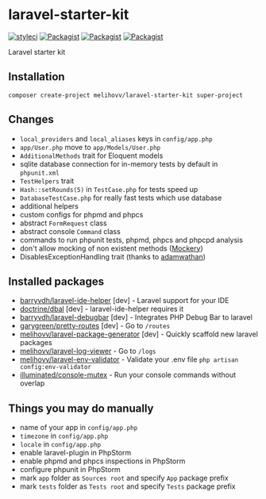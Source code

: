 # laravel-starter-kit
[![styleci](https://styleci.io/repos/67811396/shield)](https://styleci.io/repos/67811396)
[![Packagist](https://img.shields.io/packagist/v/melihovv/laravel-starter-kit.svg)](https://packagist.org/packages/melihovv/laravel-starter-kit)
[![Packagist](https://poser.pugx.org/melihovv/laravel-starter-kit/d/total.svg)](https://packagist.org/packages/melihovv/laravel-starter-kit)
[![Packagist](https://img.shields.io/packagist/l/melihovv/laravel-starter-kit.svg)](https://packagist.org/packages/melihovv/laravel-starter-kit)

Laravel starter kit

## Installation

```
composer create-project melihovv/laravel-starter-kit super-project
```

## Changes
- `local_providers` and `local_aliases` keys in `config/app.php`
- `app/User.php` move to `app/Models/User.php`
- `AdditionalMethods` trait for Eloquent models
- sqlite database connection for in-memory tests by default in `phpunit.xml`
- `TestHelpers` trait
- `Hash::setRounds(5)` in `TestCase.php` for tests speed up
- `DatabaseTestCase.php` for really fast tests which use database
- additional helpers
- custom configs for phpmd and phpcs
- abstract `FormRequest` class
- abstract console `Command` class
- commands to run phpunit tests, phpmd, phpcs and phpcpd analysis
- don't allow mocking of non existent methods ([Mockery](http://docs.mockery.io/en/latest/reference/mockery/configuration.html))
- DisablesExceptionHandling trait (thanks to [adamwathan](https://gist.github.com/adamwathan/125847c7e3f16b88fa33a9f8b42333da))

## Installed packages
- [barryvdh/laravel-ide-helper](https://github.com/barryvdh/laravel-ide-helper) [dev] - Laravel support for your IDE
- [doctrine/dbal](https://github.com/doctrine/dbal) [dev] - laravel-ide-helper requires it
- [barryvdh/laravel-debugbar](https://github.com/barryvdh/laravel-debugbar) [dev] - Integrates PHP Debug Bar to laravel
- [garygreen/pretty-routes](https://github.com/garygreen/pretty-routes) [dev] - Go to `/routes`
- [melihovv/laravel-package-generator](https://github.com/melihovv/laravel-package-generator) [dev] - Quickly scaffold new laravel packages
- [melihovv/laravel-log-viewer](https://github.com/melihovv/laravel-log-viewer) - Go to `/logs`
- [melihovv/laravel-env-validator](https://github.com/melihovv/laravel-env-validator) - Validate your .env file `php artisan config:env-validator`
- [illuminated/console-mutex](https://github.com/dmitry-ivanov/laravel-console-mutex) - Run your console commands without overlap

## Things you may do manually
- name of your app in `config/app.php`
- `timezone` in `config/app.php`
- `locale` in `config/app.php`
- enable laravel-plugin in PhpStorm
- enable phpmd and phpcs inspections in PhpStorm
- configure phpunit in PhpStorm
- mark `app` folder as `Sources root` and specify `App` package prefix
- mark `tests` folder as `Tests root` and specify `Tests` package prefix
